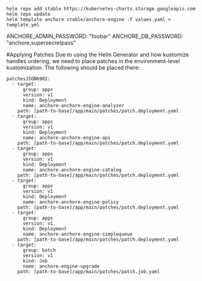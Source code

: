```
helm repo add stable https://kubernetes-charts.storage.googleapis.com
helm repo update
helm template anchore stable/anchore-engine -f values.yaml > template.yml
```
ANCHORE_ADMIN_PASSWORD: "foobar"
ANCHORE_DB_PASSWORD: "anchore,supersecretpass"

#Applying Patches
Due to using the Helm Generator and how kustomize handles ordering, we need to place patches in the environment-level kustomization. The following should be placed there:
```
patchesJSON6902:
  - target:
      group: apps
      version: v1
      kind: Deployment
      name: anchore-anchore-engine-analyzer
    path: [path-to-base]/app/main/patches/patch.deployment.yaml
  - target:
      group: apps
      version: v1
      kind: Deployment
      name: anchore-anchore-engine-api
    path: [path-to-base]/app/main/patches/patch.deployment.yaml
  - target:
      group: apps
      version: v1
      kind: Deployment
      name: anchore-anchore-engine-catalog
    path: [path-to-base]/app/main/patches/patch.deployment.yaml
  - target:
      group: apps
      version: v1
      kind: Deployment
      name: anchore-anchore-engine-policy
    path: [path-to-base]/app/main/patches/patch.deployment.yaml
  - target:
      group: apps
      version: v1
      kind: Deployment
      name: anchore-anchore-engine-simplequeue
    path: [path-to-base]/app/main/patches/patch.deployment.yaml
  - target:
      group: batch
      version: v1
      kind: Job
      name: anchore-engine-upgrade
    path: [path-to-base]/app/main/patches/patch.job.yaml
```